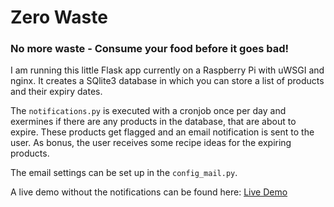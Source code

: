 # Zero Waste
### No more waste - Consume your food before it goes bad!

I am running this little Flask app currently on a Raspberry Pi with uWSGI and nginx. 
It creates a SQlite3 database in which you can store a list of products and their expiry dates.

The ```notifications.py``` is executed with a cronjob once per day and exermines if there are any products in the database, that are about to expire. These products get flagged and an email notification is sent to the user. As bonus, the user receives some recipe ideas for the expiring products. 

The email settings can be set up in the ```config_mail.py```.

A live demo without the notifications can be found here: 
[Live Demo](https://kentopan.pythonanywhere.com)
